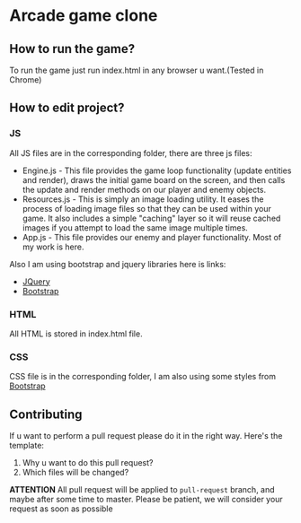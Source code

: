 # Arcade game clone

## How to run the game?

To run the game just run index.html in any browser u want.(Tested in Chrome)

## How to edit project?

### JS
All JS files are in the corresponding folder, there are three js files:

* Engine.js - This file provides the game loop functionality (update entities and render), draws the initial game board on the screen, and then calls the update and render methods on our player and enemy objects.
* Resources.js - This is simply an image loading utility. It eases the process of loading image files so that they can be used within your game. It also includes a simple "caching" layer so it will reuse cached images if you attempt to load the same image multiple times.
* App.js - This file provides our enemy and player functionality. Most of my work is here.

Also I am using bootstrap and jquery libraries here is links:

* [JQuery](https://jquery.com/)
* [Bootstrap](https://getbootstrap.com/)

### HTML
All HTML is stored in index.html file.

### CSS
CSS file is in the corresponding folder, I am also using some styles from [Bootstrap](https://getbootstrap.com/)

## Contributing
If u want to perform a pull request please do it in the right way. Here's the template:

1. Why u want to do this pull request?
2. Which files will be changed?

**ATTENTION** All pull request will be applied to `pull-request` branch, and maybe after some time to master.
Please be patient, we will consider your request as soon as possible